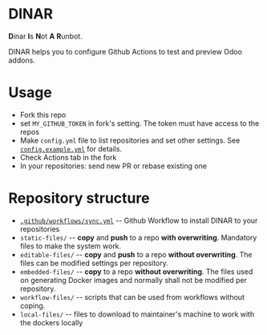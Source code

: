 # DINAR

**D**inar **I**s **N**ot **A** **R**unbot.

DINAR helps you to configure Github Actions to test and preview Odoo addons.

# Usage

* Fork this repo
* set `MY_GITHUB_TOKEN` in fork's setting. The token must have access to the repos
* Make `config.yml` file to list repositories and set other settings. See [`config.example.yml`](config.example.yml) for details.
* Check Actions tab in the fork
* In your repositories: send new PR or rebase existing one

# Repository structure

* [`.github/workflows/sync.yml`](.github/workflows/sync.yml) -- Github Workflow to install DINAR to your repositories
* `static-files/` -- **copy** and **push** to a repo **with overwriting**. Mandatory files to make the system work.
* `editable-files/` -- **copy** and **push** to a repo **without overwriting**. The files can be modified settings per repository.
* `embedded-files/` -- **copy** to a repo **without overwriting**. The files used on generating Docker images and normally shall not be modified per repository.
* `workflow-files/` -- scripts that can be used from workflows without coping.
* `local-files/` -- files to download to maintainer's machine to work with the dockers locally
